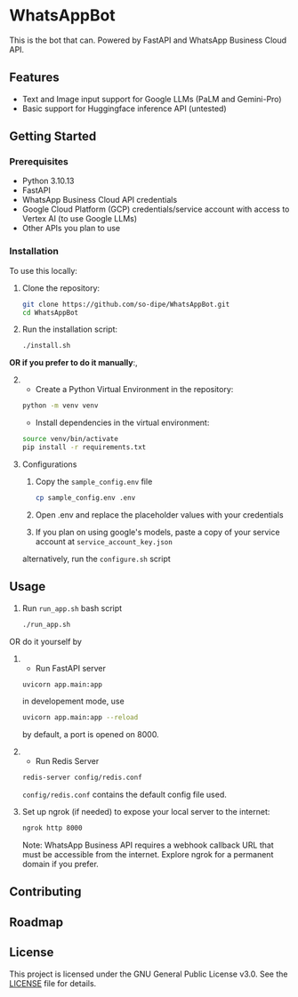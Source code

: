 # WhatsAppBot

This is the bot that can. Powered by FastAPI and WhatsApp Business Cloud API.

## Features

- Text and Image input support for Google LLMs (PaLM and Gemini-Pro)
- Basic support for Huggingface inference API (untested)

## Getting Started

### Prerequisites

- Python 3.10.13
- FastAPI
- WhatsApp Business Cloud API credentials
- Google Cloud Platform (GCP) credentials/service account with access to Vertex AI (to use Google LLMs)
- Other APIs you plan to use

### Installation

To use this locally:

1. Clone the repository:

   ```bash
   git clone https://github.com/so-dipe/WhatsAppBot.git
   cd WhatsAppBot
   ```
2. Run the installation script:
    ```bash
    ./install.sh
    ```

__OR if you prefer to do it manually__:, 

2.  - Create a Python Virtual Environment in the repository:
    ```bash
    python -m venv venv
    ```

    - Install dependencies in the virtual environment:
    ```bash
    source venv/bin/activate
    pip install -r requirements.txt
    ```
3. Configurations

    1. Copy the `sample_config.env` file

        ```bash
        cp sample_config.env .env
        ```
    2. Open .env and replace the placeholder values with your credentials
    3. If you plan on using google's models, paste a copy of your service account at `service_account_key.json`

    alternatively, run the `configure.sh` script

## Usage
1. Run `run_app.sh` bash script
    ```bash
    ./run_app.sh
    ```

OR do it yourself by
1.  - Run FastAPI server
    ```bash
    uvicorn app.main:app 
    ```
    in developement mode, use
    ```bash
    uvicorn app.main:app --reload
    ```
    by default, a port is opened on 8000.

2.  - Run Redis Server
    ```bash
    redis-server config/redis.conf
    ```
    `config/redis.conf` contains the default config file used.

3. Set up ngrok (if needed) to expose your local server to the internet:
    ```bash
    ngrok http 8000
    ```
    Note: WhatsApp Business API requires a webhook callback URL that must be accessible from the internet.
    Explore ngrok for a permanent domain if you prefer.


## Contributing

## Roadmap


## License

This project is licensed under the GNU General Public License v3.0. See the [LICENSE](LICENSE) file for details.
